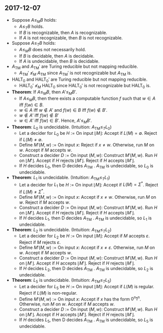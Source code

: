 ## 2017-12-07

- Suppose $A ≤_M B$ holds:
    - $A ≤_T B$ holds.
    - If $B$ is recognizable, then $A$ is recognizable.
    - If $A$ is not recognizable, then $B$ is not recognizable.
- Suppose $A ≤_T B$ holds:
    - $A ≤_M B$ does not necessarily hold.
    - If $B$ is decidable, then $A$ is decidable.
    - If $A$ is undecidable, then $B$ is decidable.
- $A_\text{TM}$ and $A_\text{TM}'$ are Turing reducible but not mapping reducible.
    - $A_\text{TM}'$ $\not≤_M$ $A_\text{TM}$ since $A_\text{TM}'$ is not recognizable but $A_\text{TM}$ is.
- HALT$_0$ and HALT$_0'$ are Turing reducible but not mapping reducible.
    - HALT$_0'$ $\not≤_M$ HALT$_0$ since HALT$_0'$ is not recognizable but HALT$_0$ is.
- __Theorem__: If $A ≤_M B$, then $A' ≤_M B'$.
    - If $A ≤_M B$, then there exists a computable function $f$ such that $w∈A$ iff $f(w)∈B$.
    - $w∈A$ iff $w∉A'$ and $f(w)∈B$ iff $f(w)∉B'$.
    - $w∉A'$ iff $f(w)∉B'$
    - $w∈A'$ iff $f(w)∈B'$. Hence, $A' ≤_M B'$.
- __Theorem__: $L_0$ is undecidable. (Intuition: $A_\text{TM} ≤_T L_0$)
    - Let a decider for $L_0$ be $H$ := On input $⌊M⌋$: Accept if $L(M) = ∅$. Reject if $L(M) ≠ ∅$.
    - Define $M'(M,w)$ := On input $x$: Reject if $x ≠ w$. Otherwise, run $M$ on $w$. Accept if $M$ accepts $w$.
    - Construct a decider $D$ := On input $(M,w)$: Construct $M'(M,w)$. Run $H$ on $⌊M'⌋$. Accept if $H$ rejects $⌊M'⌋$. Reject if $H$ accepts $⌊M'⌋$.
    - If $H$ decides $L_0$, then D decides $A_\text{TM}$ . $A_\text{TM}$ is undecidable, so $L_0$ is undecidable.
- __Theorem__: $L_1$ is undecidable. (Intuition: $A_\text{TM} ≤_T L_1$)
    - Let a decider for $L_1$ be $H$ := On input $⌊M⌋$: Accept if $L(M) = Σ^*$. Reject if $L(M) ≠ Σ^*$.
    - Define $M'(M,w)$ := On input $x$: Accept if $x ≠ w$. Otherwise, run $M$ on $w$. Reject if $M$ accepts $w$.
    - Construct a decider $D$ := On input $(M,w)$: Construct $M'(M,w)$. Run $H$ on $⌊M'⌋$. Accept if $H$ rejects $⌊M'⌋$. Reject if $H$ accepts $⌊M'⌋$.
    - If $H$ decides $L_1$, then D decides $A_\text{TM}$ . $A_\text{TM}$ is undecidable, so $L_1$ is undecidable.
- __Theorem__: $L_2$ is undecidable. (Intuition: $A_\text{TM} ≤_T L_2$)
    - Let a decider for $L_2$ be $H$ := On input $⌊M⌋$: Accept if $M$ accepts $ε$. Reject if $M$ rejects $ε$.
    - Define $M'(M,w)$ := On input $x$: Accept if $x ≠ ε$. Otherwise, run $M$ on $w$. Accept if $M$ accepts $w$.
    - Construct a decider $D$ := On input $(M,w)$: Construct $M'(M,w)$. Run $H$ on $⌊M'⌋$. Accept if $H$ accepts $⌊M'⌋$. Reject if $H$ rejects $⌊M'⌋$.
    - If $H$ decides $L_2$, then D decides $A_\text{TM}$ . $A_\text{TM}$ is undecidable, so $L_2$ is undecidable.
- __Theorem__: $L_5$ is undecidable. (Intuition: $A_\text{TM} ≤_T L_5$)
    - Let a decider for $L_5$ be $H$ := On input $⌊M⌋$: Accept if $L(M)$ is regular. Reject if $L(M)$ is non-regular.
    - Define $M'(M,w)$ := On input $x$: Accept if $x$ has the form $0^n1^n$. Otherwise, run $M$ on $w$. Accept if $M$ accepts $w$.
    - Construct a decider $D$ := On input $(M,w)$: Construct $M'(M,w)$. Run $H$ on $⌊M'⌋$. Accept if $H$ accepts $⌊M'⌋$. Reject if $H$ rejects $⌊M'⌋$.
    - If $H$ decides $L_5$, then D decides $A_\text{TM}$ . $A_\text{TM}$ is undecidable, so $L_5$ is undecidable.
